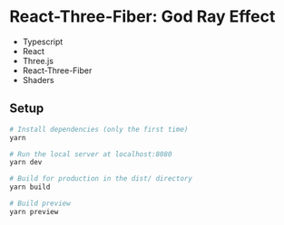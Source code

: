 # React-Three-Fiber: God Ray Effect

- Typescript
- React
- Three.js
- React-Three-Fiber
- Shaders

## Setup

```bash
# Install dependencies (only the first time)
yarn

# Run the local server at localhost:8080
yarn dev

# Build for production in the dist/ directory
yarn build

# Build preview
yarn preview
```
